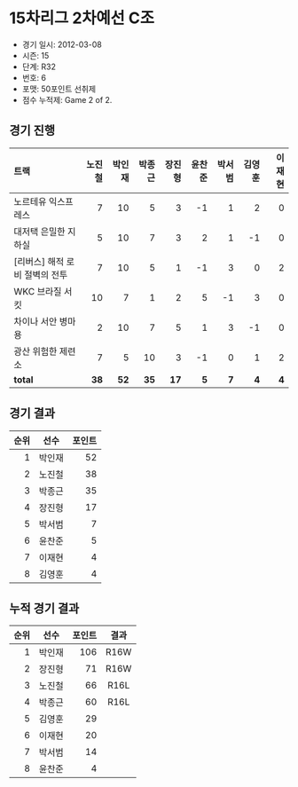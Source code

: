 # 15차리그 2차예선 C조

- 경기 일시: 2012-03-08
- 시즌: 15
- 단계: R32
- 번호: 6
- 포맷: 50포인트 선취제
- 점수 누적제: Game 2 of 2.





## 경기 진행

| 트랙 | 노진철 | 박인재 | 박종근 | 장진형 | 윤찬준 | 박서범 | 김영훈 | 이재현 |
|:---|---:|---:|---:|---:|---:|---:|---:|---:|
| 노르테유 익스프레스 | 7 | 10 | 5 | 3 | -1 | 1 | 2 | 0 |
| 대저택 은밀한 지하실 | 5 | 10 | 7 | 3 | 2 | 1 | -1 | 0 |
| [리버스] 해적 로비 절벽의 전투 | 7 | 10 | 5 | 1 | -1 | 3 | 0 | 2 |
| WKC 브라질 서킷 | 10 | 7 | 1 | 2 | 5 | -1 | 3 | 0 |
| 차이나 서안 병마용 | 2 | 10 | 7 | 5 | 1 | 3 | -1 | 0 |
| 광산 위험한 제련소 | 7 | 5 | 10 | 3 | -1 | 0 | 1 | 2 |
| __total__ | __38__ | __52__ | __35__ | __17__ | __5__ | __7__ | __4__ | __4__ |




## 경기 결과

| 순위 | 선수 | 포인트 |
|---:|:---:|---:|
| 1 | 박인재 | 52 |
| 2 | 노진철 | 38 |
| 3 | 박종근 | 35 |
| 4 | 장진형 | 17 |
| 5 | 박서범 | 7 |
| 6 | 윤찬준 | 5 |
| 7 | 이재현 | 4 |
| 8 | 김영훈 | 4 |

## 누적 경기 결과

| 순위 | 선수 | 포인트 | 결과 |
|---:|:---:|---:|:---:|
| 1 | 박인재 | 106 | R16W |
| 2 | 장진형 | 71 | R16W |
| 3 | 노진철 | 66 | R16L |
| 4 | 박종근 | 60 | R16L |
| 5 | 김영훈 | 29 |  |
| 6 | 이재현 | 20 |  |
| 7 | 박서범 | 14 |  |
| 8 | 윤찬준 | 4 |  |

